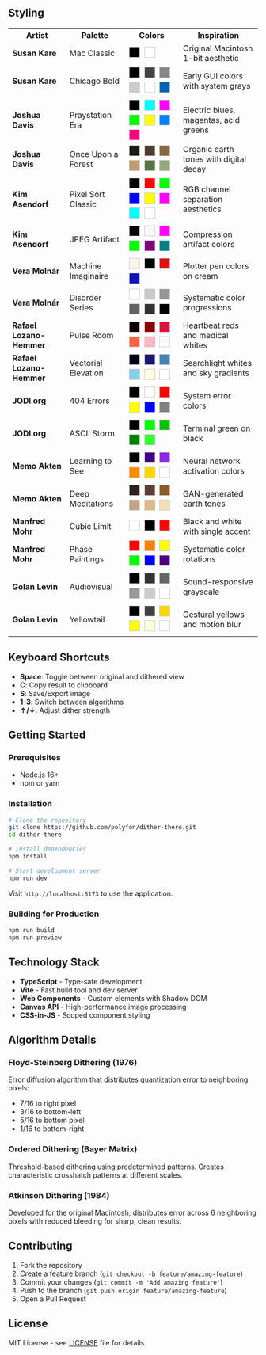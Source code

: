 ## Styling

<table>
<tr><th>Artist</th><th>Palette</th><th>Colors</th><th>Inspiration</th></tr>

<tr>
<td><strong>Susan Kare</strong></td>
<td>Mac Classic</td>
<td>
  <span style="display:inline-block;width:20px;height:20px;background:#000000;border:1px solid #ccc;margin:2px"></span>
  <span style="display:inline-block;width:20px;height:20px;background:#FFFFFF;border:1px solid #ccc;margin:2px"></span>
</td>
<td>Original Macintosh 1-bit aesthetic</td>
</tr>

<tr>
<td><strong>Susan Kare</strong></td>
<td>Chicago Bold</td>
<td>
  <span style="display:inline-block;width:20px;height:20px;background:#000000;border:1px solid #ccc;margin:2px"></span>
  <span style="display:inline-block;width:20px;height:20px;background:#444444;border:1px solid #ccc;margin:2px"></span>
  <span style="display:inline-block;width:20px;height:20px;background:#888888;border:1px solid #ccc;margin:2px"></span>
  <span style="display:inline-block;width:20px;height:20px;background:#CCCCCC;border:1px solid #ccc;margin:2px"></span>
  <span style="display:inline-block;width:20px;height:20px;background:#FFFFFF;border:1px solid #ccc;margin:2px"></span>
  <span style="display:inline-block;width:20px;height:20px;background:#0063B1;border:1px solid #ccc;margin:2px"></span>
</td>
<td>Early GUI colors with system grays</td>
</tr>

<tr>
<td><strong>Joshua Davis</strong></td>
<td>Praystation Era</td>
<td>
  <span style="display:inline-block;width:20px;height:20px;background:#000000;border:1px solid #ccc;margin:2px"></span>
  <span style="display:inline-block;width:20px;height:20px;background:#00FFFF;border:1px solid #ccc;margin:2px"></span>
  <span style="display:inline-block;width:20px;height:20px;background:#FF00FF;border:1px solid #ccc;margin:2px"></span>
  <span style="display:inline-block;width:20px;height:20px;background:#00FF00;border:1px solid #ccc;margin:2px"></span>
  <span style="display:inline-block;width:20px;height:20px;background:#FFFF00;border:1px solid #ccc;margin:2px"></span>
  <span style="display:inline-block;width:20px;height:20px;background:#0080FF;border:1px solid #ccc;margin:2px"></span>
  <span style="display:inline-block;width:20px;height:20px;background:#FF0080;border:1px solid #ccc;margin:2px"></span>
</td>
<td>Electric blues, magentas, acid greens</td>
</tr>

<tr>
<td><strong>Joshua Davis</strong></td>
<td>Once Upon a Forest</td>
<td>
  <span style="display:inline-block;width:20px;height:20px;background:#1A1C17;border:1px solid #ccc;margin:2px"></span>
  <span style="display:inline-block;width:20px;height:20px;background:#4C3F2F;border:1px solid #ccc;margin:2px"></span>
  <span style="display:inline-block;width:20px;height:20px;background:#89693E;border:1px solid #ccc;margin:2px"></span>
  <span style="display:inline-block;width:20px;height:20px;background:#C29A6C;border:1px solid #ccc;margin:2px"></span>
  <span style="display:inline-block;width:20px;height:20px;background:#577544;border:1px solid #ccc;margin:2px"></span>
  <span style="display:inline-block;width:20px;height:20px;background:#91AA78;border:1px solid #ccc;margin:2px"></span>
</td>
<td>Organic earth tones with digital decay</td>
</tr>

<tr>
<td><strong>Kim Asendorf</strong></td>
<td>Pixel Sort Classic</td>
<td>
  <span style="display:inline-block;width:20px;height:20px;background:#000000;border:1px solid #ccc;margin:2px"></span>
  <span style="display:inline-block;width:20px;height:20px;background:#FF0000;border:1px solid #ccc;margin:2px"></span>
  <span style="display:inline-block;width:20px;height:20px;background:#00FF00;border:1px solid #ccc;margin:2px"></span>
  <span style="display:inline-block;width:20px;height:20px;background:#0000FF;border:1px solid #ccc;margin:2px"></span>
  <span style="display:inline-block;width:20px;height:20px;background:#FFFF00;border:1px solid #ccc;margin:2px"></span>
  <span style="display:inline-block;width:20px;height:20px;background:#FF00FF;border:1px solid #ccc;margin:2px"></span>
  <span style="display:inline-block;width:20px;height:20px;background:#00FFFF;border:1px solid #ccc;margin:2px"></span>
  <span style="display:inline-block;width:20px;height:20px;background:#FFFFFF;border:1px solid #ccc;margin:2px"></span>
</td>
<td>RGB channel separation aesthetics</td>
</tr>

<tr>
<td><strong>Kim Asendorf</strong></td>
<td>JPEG Artifact</td>
<td>
  <span style="display:inline-block;width:20px;height:20px;background:#080808;border:1px solid #ccc;margin:2px"></span>
  <span style="display:inline-block;width:20px;height:20px;background:#F8F8F8;border:1px solid #ccc;margin:2px"></span>
  <span style="display:inline-block;width:20px;height:20px;background:#FF00FF;border:1px solid #ccc;margin:2px"></span>
  <span style="display:inline-block;width:20px;height:20px;background:#00FF00;border:1px solid #ccc;margin:2px"></span>
  <span style="display:inline-block;width:20px;height:20px;background:#800080;border:1px solid #ccc;margin:2px"></span>
  <span style="display:inline-block;width:20px;height:20px;background:#008080;border:1px solid #ccc;margin:2px"></span>
</td>
<td>Compression artifact colors</td>
</tr>

<tr>
<td><strong>Vera Molnár</strong></td>
<td>Machine Imaginaire</td>
<td>
  <span style="display:inline-block;width:20px;height:20px;background:#FAF5EB;border:1px solid #ccc;margin:2px"></span>
  <span style="display:inline-block;width:20px;height:20px;background:#000000;border:1px solid #ccc;margin:2px"></span>
  <span style="display:inline-block;width:20px;height:20px;background:#DC1414;border:1px solid #ccc;margin:2px"></span>
  <span style="display:inline-block;width:20px;height:20px;background:#1414B4;border:1px solid #ccc;margin:2px"></span>
</td>
<td>Plotter pen colors on cream</td>
</tr>

<tr>
<td><strong>Vera Molnár</strong></td>
<td>Disorder Series</td>
<td>
  <span style="display:inline-block;width:20px;height:20px;background:#FFFFFF;border:1px solid #ccc;margin:2px"></span>
  <span style="display:inline-block;width:20px;height:20px;background:#C8C8C8;border:1px solid #ccc;margin:2px"></span>
  <span style="display:inline-block;width:20px;height:20px;background:#969696;border:1px solid #ccc;margin:2px"></span>
  <span style="display:inline-block;width:20px;height:20px;background:#646464;border:1px solid #ccc;margin:2px"></span>
  <span style="display:inline-block;width:20px;height:20px;background:#323232;border:1px solid #ccc;margin:2px"></span>
  <span style="display:inline-block;width:20px;height:20px;background:#000000;border:1px solid #ccc;margin:2px"></span>
</td>
<td>Systematic color progressions</td>
</tr>

<tr>
<td><strong>Rafael Lozano-Hemmer</strong></td>
<td>Pulse Room</td>
<td>
  <span style="display:inline-block;width:20px;height:20px;background:#0A0000;border:1px solid #ccc;margin:2px"></span>
  <span style="display:inline-block;width:20px;height:20px;background:#8B0000;border:1px solid #ccc;margin:2px"></span>
  <span style="display:inline-block;width:20px;height:20px;background:#DC143C;border:1px solid #ccc;margin:2px"></span>
  <span style="display:inline-block;width:20px;height:20px;background:#FF6347;border:1px solid #ccc;margin:2px"></span>
  <span style="display:inline-block;width:20px;height:20px;background:#FFB6C1;border:1px solid #ccc;margin:2px"></span>
  <span style="display:inline-block;width:20px;height:20px;background:#FFFAFA;border:1px solid #ccc;margin:2px"></span>
</td>
<td>Heartbeat reds and medical whites</td>
</tr>

<tr>
<td><strong>Rafael Lozano-Hemmer</strong></td>
<td>Vectorial Elevation</td>
<td>
  <span style="display:inline-block;width:20px;height:20px;background:#000014;border:1px solid #ccc;margin:2px"></span>
  <span style="display:inline-block;width:20px;height:20px;background:#191970;border:1px solid #ccc;margin:2px"></span>
  <span style="display:inline-block;width:20px;height:20px;background:#4682B4;border:1px solid #ccc;margin:2px"></span>
  <span style="display:inline-block;width:20px;height:20px;background:#87CEEB;border:1px solid #ccc;margin:2px"></span>
  <span style="display:inline-block;width:20px;height:20px;background:#FFFFE0;border:1px solid #ccc;margin:2px"></span>
  <span style="display:inline-block;width:20px;height:20px;background:#FFFFFF;border:1px solid #ccc;margin:2px"></span>
</td>
<td>Searchlight whites and sky gradients</td>
</tr>

<tr>
<td><strong>JODI.org</strong></td>
<td>404 Errors</td>
<td>
  <span style="display:inline-block;width:20px;height:20px;background:#000000;border:1px solid #ccc;margin:2px"></span>
  <span style="display:inline-block;width:20px;height:20px;background:#FFFFFF;border:1px solid #ccc;margin:2px"></span>
  <span style="display:inline-block;width:20px;height:20px;background:#FF0000;border:1px solid #ccc;margin:2px"></span>
  <span style="display:inline-block;width:20px;height:20px;background:#FFFF00;border:1px solid #ccc;margin:2px"></span>
  <span style="display:inline-block;width:20px;height:20px;background:#0000FF;border:1px solid #ccc;margin:2px"></span>
  <span style="display:inline-block;width:20px;height:20px;background:#808080;border:1px solid #ccc;margin:2px"></span>
</td>
<td>System error colors</td>
</tr>

<tr>
<td><strong>JODI.org</strong></td>
<td>ASCII Storm</td>
<td>
  <span style="display:inline-block;width:20px;height:20px;background:#000000;border:1px solid #ccc;margin:2px"></span>
  <span style="display:inline-block;width:20px;height:20px;background:#00FF00;border:1px solid #ccc;margin:2px"></span>
  <span style="display:inline-block;width:20px;height:20px;background:#00C000;border:1px solid #ccc;margin:2px"></span>
  <span style="display:inline-block;width:20px;height:20px;background:#008000;border:1px solid #ccc;margin:2px"></span>
  <span style="display:inline-block;width:20px;height:20px;background:#33FF33;border:1px solid #ccc;margin:2px"></span>
</td>
<td>Terminal green on black</td>
</tr>

<tr>
<td><strong>Memo Akten</strong></td>
<td>Learning to See</td>
<td>
  <span style="display:inline-block;width:20px;height:20px;background:#000000;border:1px solid #ccc;margin:2px"></span>
  <span style="display:inline-block;width:20px;height:20px;background:#400080;border:1px solid #ccc;margin:2px"></span>
  <span style="display:inline-block;width:20px;height:20px;background:#8A2BE2;border:1px solid #ccc;margin:2px"></span>
  <span style="display:inline-block;width:20px;height:20px;background:#FF8C00;border:1px solid #ccc;margin:2px"></span>
  <span style="display:inline-block;width:20px;height:20px;background:#FFD700;border:1px solid #ccc;margin:2px"></span>
  <span style="display:inline-block;width:20px;height:20px;background:#FFFFFF;border:1px solid #ccc;margin:2px"></span>
</td>
<td>Neural network activation colors</td>
</tr>

<tr>
<td><strong>Memo Akten</strong></td>
<td>Deep Meditations</td>
<td>
  <span style="display:inline-block;width:20px;height:20px;background:#2E221E;border:1px solid #ccc;margin:2px"></span>
  <span style="display:inline-block;width:20px;height:20px;background:#5C4033;border:1px solid #ccc;margin:2px"></span>
  <span style="display:inline-block;width:20px;height:20px;background:#8B5A2B;border:1px solid #ccc;margin:2px"></span>
  <span style="display:inline-block;width:20px;height:20px;background:#C4A484;border:1px solid #ccc;margin:2px"></span>
  <span style="display:inline-block;width:20px;height:20px;background:#DEB887;border:1px solid #ccc;margin:2px"></span>
  <span style="display:inline-block;width:20px;height:20px;background:#F5DEB3;border:1px solid #ccc;margin:2px"></span>
</td>
<td>GAN-generated earth tones</td>
</tr>

<tr>
<td><strong>Manfred Mohr</strong></td>
<td>Cubic Limit</td>
<td>
  <span style="display:inline-block;width:20px;height:20px;background:#FFFFFF;border:1px solid #ccc;margin:2px"></span>
  <span style="display:inline-block;width:20px;height:20px;background:#000000;border:1px solid #ccc;margin:2px"></span>
  <span style="display:inline-block;width:20px;height:20px;background:#FF0000;border:1px solid #ccc;margin:2px"></span>
</td>
<td>Black and white with single accent</td>
</tr>

<tr>
<td><strong>Manfred Mohr</strong></td>
<td>Phase Paintings</td>
<td>
  <span style="display:inline-block;width:20px;height:20px;background:#FF0000;border:1px solid #ccc;margin:2px"></span>
  <span style="display:inline-block;width:20px;height:20px;background:#FF7F00;border:1px solid #ccc;margin:2px"></span>
  <span style="display:inline-block;width:20px;height:20px;background:#FFFF00;border:1px solid #ccc;margin:2px"></span>
  <span style="display:inline-block;width:20px;height:20px;background:#00FF00;border:1px solid #ccc;margin:2px"></span>
  <span style="display:inline-block;width:20px;height:20px;background:#0000FF;border:1px solid #ccc;margin:2px"></span>
  <span style="display:inline-block;width:20px;height:20px;background:#4B0082;border:1px solid #ccc;margin:2px"></span>
</td>
<td>Systematic color rotations</td>
</tr>

<tr>
<td><strong>Golan Levin</strong></td>
<td>Audiovisual</td>
<td>
  <span style="display:inline-block;width:20px;height:20px;background:#000000;border:1px solid #ccc;margin:2px"></span>
  <span style="display:inline-block;width:20px;height:20px;background:#333333;border:1px solid #ccc;margin:2px"></span>
  <span style="display:inline-block;width:20px;height:20px;background:#666666;border:1px solid #ccc;margin:2px"></span>
  <span style="display:inline-block;width:20px;height:20px;background:#999999;border:1px solid #ccc;margin:2px"></span>
  <span style="display:inline-block;width:20px;height:20px;background:#CCCCCC;border:1px solid #ccc;margin:2px"></span>
  <span style="display:inline-block;width:20px;height:20px;background:#FFFFFF;border:1px solid #ccc;margin:2px"></span>
</td>
<td>Sound-responsive grayscale</td>
</tr>

<tr>
<td><strong>Golan Levin</strong></td>
<td>Yellowtail</td>
<td>
  <span style="display:inline-block;width:20px;height:20px;background:#000000;border:1px solid #ccc;margin:2px"></span>
  <span style="display:inline-block;width:20px;height:20px;background:#404040;border:1px solid #ccc;margin:2px"></span>
  <span style="display:inline-block;width:20px;height:20px;background:#FFD700;border:1px solid #ccc;margin:2px"></span>
  <span style="display:inline-block;width:20px;height:20px;background:#FFFF00;border:1px solid #ccc;margin:2px"></span>
  <span style="display:inline-block;width:20px;height:20px;background:#FFFFE0;border:1px solid #ccc;margin:2px"></span>
  <span style="display:inline-block;width:20px;height:20px;background:#FFFFFF;border:1px solid #ccc;margin:2px"></span>
</td>
<td>Gestural yellows and motion blur</td>
</tr>

</table>

## Keyboard Shortcuts

- **Space**: Toggle between original and dithered view
- **C**: Copy result to clipboard
- **S**: Save/Export image
- **1-3**: Switch between algorithms
- **↑/↓**: Adjust dither strength

## Getting Started

### Prerequisites

- Node.js 16+ 
- npm or yarn

### Installation

```bash
# Clone the repository
git clone https://github.com/polyfon/dither-there.git
cd dither-there

# Install dependencies  
npm install

# Start development server
npm run dev
```

Visit `http://localhost:5173` to use the application.

### Building for Production

```bash
npm run build
npm run preview
```

## Technology Stack

- **TypeScript** - Type-safe development
- **Vite** - Fast build tool and dev server  
- **Web Components** - Custom elements with Shadow DOM
- **Canvas API** - High-performance image processing
- **CSS-in-JS** - Scoped component styling

## Algorithm Details

### Floyd-Steinberg Dithering (1976)
Error diffusion algorithm that distributes quantization error to neighboring pixels:
- 7/16 to right pixel
- 3/16 to bottom-left  
- 5/16 to bottom pixel
- 1/16 to bottom-right

### Ordered Dithering (Bayer Matrix)
Threshold-based dithering using predetermined patterns. Creates characteristic crosshatch patterns at different scales.

### Atkinson Dithering (1984) 
Developed for the original Macintosh, distributes error across 6 neighboring pixels with reduced bleeding for sharp, clean results.

## Contributing

1. Fork the repository
2. Create a feature branch (`git checkout -b feature/amazing-feature`)
3. Commit your changes (`git commit -m 'Add amazing feature'`)
4. Push to the branch (`git push origin feature/amazing-feature`) 
5. Open a Pull Request

## License

MIT License - see [LICENSE](LICENSE) file for details.
